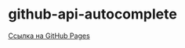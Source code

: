 # github-api-autocomplete

<a href="https://saltilo.github.io/github-api-autocomplete/" target="_blank">Ссылка на GitHub Pages</a>
